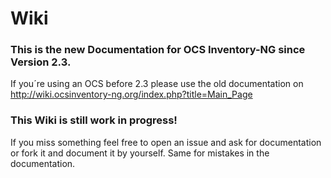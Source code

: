 # Wiki
### This is the new Documentation for OCS Inventory-NG since Version 2.3.

If you´re using an OCS before 2.3 please use the old documentation on http://wiki.ocsinventory-ng.org/index.php?title=Main_Page

### This Wiki is still work in progress!

If you miss something feel free to open an issue and ask for documentation or fork it and document it by yourself. Same for mistakes in the documentation.

